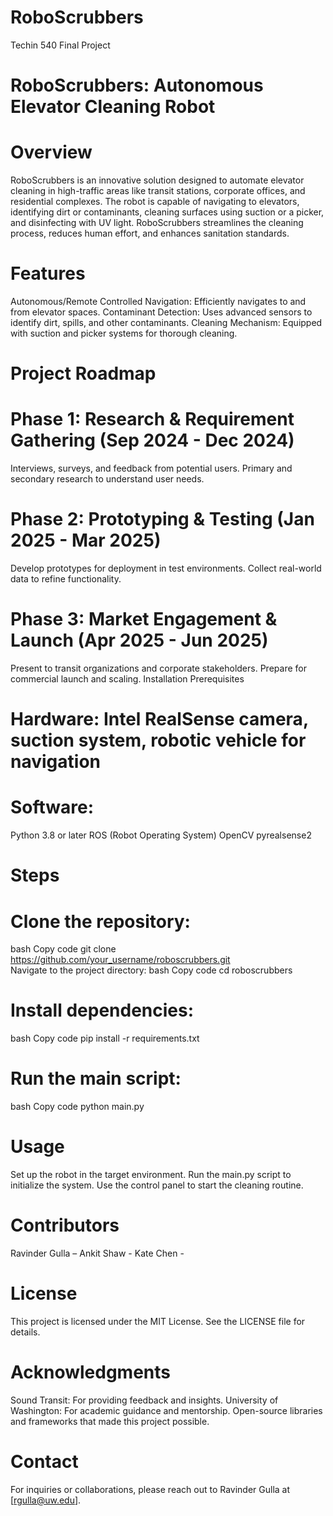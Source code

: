 # RoboScrubbers
Techin 540 Final Project

# RoboScrubbers: Autonomous Elevator Cleaning Robot

# Overview
RoboScrubbers is an innovative solution designed to automate elevator cleaning in high-traffic areas like transit stations, corporate offices, and residential complexes. The robot is capable of navigating to elevators, identifying dirt or contaminants, cleaning surfaces using suction or a picker, and disinfecting with UV light. RoboScrubbers streamlines the cleaning process, reduces human effort, and enhances sanitation standards.

# Features
Autonomous/Remote Controlled Navigation: Efficiently navigates to and from elevator spaces.
Contaminant Detection: Uses advanced sensors to identify dirt, spills, and other contaminants.
Cleaning Mechanism: Equipped with suction and picker systems for thorough cleaning.

# Project Roadmap
# Phase 1: Research & Requirement Gathering (Sep 2024 - Dec 2024)
Interviews, surveys, and feedback from potential users.
Primary and secondary research to understand user needs.
# Phase 2: Prototyping & Testing (Jan 2025 - Mar 2025)
Develop prototypes for deployment in test environments.
Collect real-world data to refine functionality.
# Phase 3: Market Engagement & Launch (Apr 2025 - Jun 2025)
Present to transit organizations and corporate stakeholders.
Prepare for commercial launch and scaling.
Installation
Prerequisites

# Hardware: Intel RealSense camera, suction system, robotic vehicle for navigation

# Software:
Python 3.8 or later
ROS (Robot Operating System)
OpenCV
pyrealsense2

# Steps
# Clone the repository:
bash
Copy code
git clone https://github.com/your_username/roboscrubbers.git  
Navigate to the project directory:
bash
Copy code
cd roboscrubbers  
# Install dependencies:
bash
Copy code
pip install -r requirements.txt  
# Run the main script:
bash
Copy code
python main.py  
# Usage
Set up the robot in the target environment.
Run the main.py script to initialize the system.
Use the control panel to start the cleaning routine.
# Contributors
Ravinder Gulla – 
Ankit Shaw - 
Kate Chen - 
# License
This project is licensed under the MIT License. See the LICENSE file for details.

# Acknowledgments
Sound Transit: For providing feedback and insights.
University of Washington: For academic guidance and mentorship.
Open-source libraries and frameworks that made this project possible.
# Contact
For inquiries or collaborations, please reach out to Ravinder Gulla at [rgulla@uw.edu].
